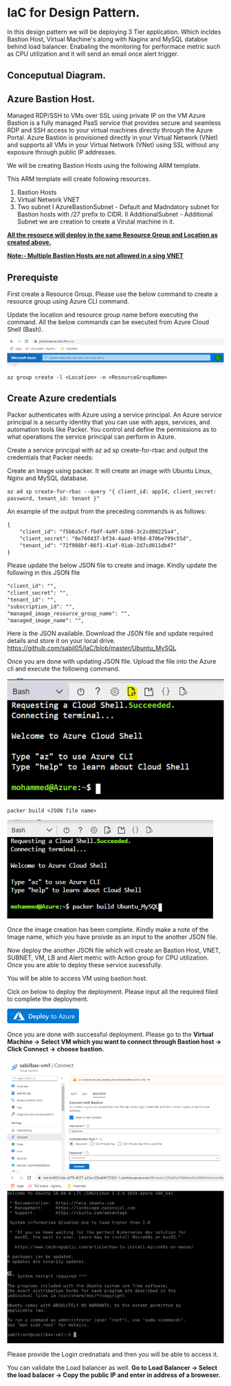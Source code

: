 # IaC for Design Pattern. 

In this design pattern we will be deploying 3 Tier application. Which incldes Bastion Host, Virtual Machine's along with Naginx and MySQL databse behind load balancer. Enabaling the monitoring for performace metric such as CPU utilization and it will send an email once alert trigger. 

## Conceputual Diagram. 


## Azure Bastion Host. 

Managed RDP/SSH to VMs over SSL using private IP on the VM
Azure Bastion is a fully managed PaaS service that provides secure and seamless RDP and SSH access to your virtual machines directly through the Azure Portal. Azure Bastion is provisioned directly in your Virtual Network (VNet) and supports all VMs in your Virtual Network (VNet) using SSL without any exposure through public IP addresses.

We will be creating Bastion Hosts using the following ARM template. 

This ARM template will create following resources. 

1. Bastion Hosts
2. Virtual Network VNET
3. Two subnet
   I  AzureBastionSubnet - Default and Madndatory subnet for Bastion hosts with /27 prefix to CIDR. 
   II AdditionalSubnet - Additional Subnet we are creation to create a Virutal machine in it. 
   

<b> <u> All the resource will deploy in the same Resource Group and Location as created above. </u> </b>

<b> <u> Note:- Multiple Bastion Hosts are not allowed in a sing VNET  </u> </b>

Prerequiste
-----------
First create a Resource Group. Please use the below command to create a resource group using Azure CLI command. 

Update the location and resource group name before executing the command. All the below commands can be executed from Azure Cloud Shell (Bash).

<img src=cloudshell.PNG>

```
az group create -l <Location> -n <ResourceGroupName>
```
## Create Azure credentials
Packer authenticates with Azure using a service principal. An Azure service principal is a security identity that you can use with apps, services, and automation tools like Packer. You control and define the permissions as to what operations the service principal can perform in Azure.

Create a service principal with az ad sp create-for-rbac and output the credentials that Packer needs:

Create an Image using packer. It will create an image with Ubuntu Linux, Nginx and MySQL database. 

```
az ad sp create-for-rbac --query "{ client_id: appId, client_secret: password, tenant_id: tenant }"
```

An example of the output from the preceding commands is as follows:

```
{
    "client_id": "f5b6a5cf-fbdf-4a9f-b3b8-3c2cd00225a4",
    "client_secret": "0e760437-bf34-4aad-9f8d-870be799c55d",
    "tenant_id": "72f988bf-86f1-41af-91ab-2d7cd011db47"
}
```

Please update the below JSON file to create and image. Kindly update the following in this JSON file

```
"client_id": "",
"client_secret": "",
"tenant_id": "",
"subscription_id": "",
"managed_image_resource_group_name": "",
"managed_image_name": "",
```
Here is the JSON available. Download the JSON file and update required details and store it on your local drive. 
https://github.com/sabil05/IaC/blob/master/Ubuntu_MySQL

Once you are done with updating JSON file. Upload the file into the Azure cli and execute the following command. 

<img src=uploadfile.PNG>

```
packer build <JSON file name>
```
<img src=packer.PNG>

Once the image creation has been complete. Kindly make a note of the Image name, which you have proivde as an input to the another JSON file. 

Now deploy the another JSON file which will create an Bastion Host, VNET, SUBNET, VM, LB and Alert metric with Action group for CPU utilization. Once you are able to deploy these service sucessfully. 

You will be able to access VM using bastion host. 


Cick on below to deploy the deployment. Please input all the required filed to complete the deployment. 

<a href="https://portal.azure.com/#create/Microsoft.Template/uri/https%3A%2F%2Fraw.githubusercontent.com%2Fsabil05%2FIaC%2Fmaster%2FARM_application.json" target="_blank">
    <img src="https://raw.githubusercontent.com/Azure/azure-quickstart-templates/master/1-CONTRIBUTION-GUIDE/images/deploytoazure.png"/>
</a>


Once you are done with successful deployment. Please go to the <b> Virtual Machine -> Select VM which you want to connect through Bastion host -> Click Connect -> choose bastion.</b>

<img src=bastionconnect.PNG>

<img src=bastionaccess.PNG>

Please provide the Login crednatials and then you will be able to access it. 

You can validate the Load balancer as well. <b> Go to Load Balancer -> Select the load balacer -> Copy the public IP and enter in address of a broweser.</b> 
